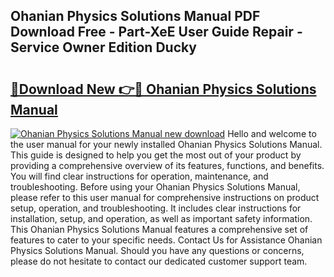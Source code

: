 ## Ohanian Physics Solutions Manual PDF Download Free - Part-XeE User Guide Repair - Service Owner Edition Ducky

# <h2><a href="http://cf23215.oget.top/?id=Ohanian+Physics+Solutions+Manual">🔗Download New 👉🔴 Ohanian Physics Solutions Manual</a></h2>

[![Ohanian Physics Solutions Manual new download](https://i.imgur.com/5g1atiW.png)](http://cf23215.oget.top/?id=Ohanian+Physics+Solutions+Manual)
Hello and welcome to the user manual for your newly installed Ohanian Physics Solutions Manual. This guide is designed to help you get the most out of your product by providing a comprehensive overview of its features, functions, and benefits. You will find clear instructions for operation, maintenance, and troubleshooting. Before using your Ohanian Physics Solutions Manual, please refer to this user manual for comprehensive instructions on product setup, operation, and troubleshooting. It includes clear instructions for installation, setup, and operation, as well as important safety information. This Ohanian Physics Solutions Manual features a comprehensive set of features to cater to your specific needs. Contact Us for Assistance Ohanian Physics Solutions Manual. Should you have any questions or concerns, please do not hesitate to contact our dedicated customer support team.
